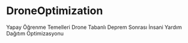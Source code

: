 # DroneOptimization
Yapay Öğrenme Temelleri Drone Tabanlı Deprem Sonrası İnsani Yardım Dağıtım Optimizasyonu
